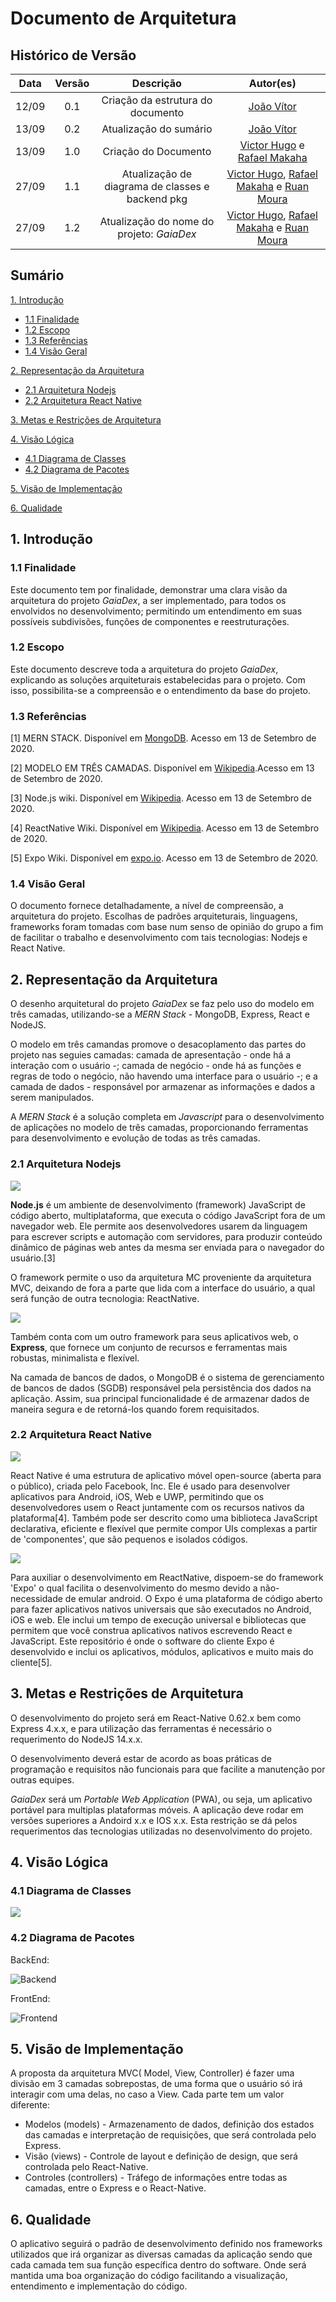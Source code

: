 # Documento de Arquitetura

## Histórico de Versão

| Data  | Versão | Descrição | Autor(es)                           |
| :-:   |  :-:   |    :-:    |    :-:                              |
| 12/09 |  0.1   |  Criação da estrutura do documento | [João Vítor](http://github.com/joaovitorml) |
| 13/09 |  0.2   | Atualização do sumário |  [João Vítor](http://github.com/joaovitorml)           |
| 13/09 |  1.0   | Criação do Documento | [Victor Hugo](http://github.com/V100K) e [Rafael Makaha](http://github.com/rafaelmakaha)
| 27/09 |  1.1   | Atualização de diagrama de classes e backend pkg | [Victor Hugo](http://github.com/V100K), [Rafael Makaha](http://github.com/rafaelmakaha) e [Ruan Moura](http://github.com/ruanmoura)
| 27/09 |  1.2   | Atualização do nome do projeto: *GaiaDex* | [Victor Hugo](http://github.com/V100K), [Rafael Makaha](http://github.com/rafaelmakaha) e [Ruan Moura](http://github.com/ruanmoura)


## Sumário

[1. Introdução](#1-introdução)

* [1.1 Finalidade](#11-finalidade)
* [1.2 Escopo](#12-escopo)
* [1.3 Referências](#13-referências)
* [1.4 Visão Geral](#14-visão-geral)


[2. Representação da Arquitetura](#2-representação-da-arquitetura)

* [2.1 Arquitetura Nodejs](#21-arquitetura-nodejs)
* [2.2 Arquitetura React Native](#22-arquitetura-react-native)

[3. Metas e Restrições de Arquitetura](#3-metas-e-restrições-de-arquitetura)

[4. Visão Lógica](#4-visão-lógica)

* [4.1 Diagrama de Classes](#41-diagrama-de-classes)
* [4.2 Diagrama de Pacotes](#42-diagrama-de-pacotes)

[5. Visão de Implementação](#5-visão-de-implementação)

[6. Qualidade](#6-qualidade)

## **1. Introdução**

### 1.1 Finalidade

Este documento tem por finalidade, demonstrar uma clara visão da arquitetura do projeto *GaiaDex*, a ser implementado, para todos os envolvidos no desenvolvimento; permitindo um entendimento em suas possíveis subdivisões, funções de componentes e reestruturações.

### 1.2 Escopo

Este documento descreve toda a arquitetura do projeto *GaiaDex*, explicando as soluções arquiteturais estabelecidas para o projeto. Com isso, possibilita-se a compreensão e o entendimento da base do projeto.

### 1.3 Referências

[1] MERN STACK. Disponível em [MongoDB](https://www.mongodb.com/mern-stack). Acesso em 13 de Setembro de 2020.

[2] MODELO EM TRÊS CAMADAS. Disponível em [Wikipedia](https://pt.wikipedia.org/wiki/Modelo_em_tr%C3%AAs_camadas).Acesso em 13 de Setembro de 2020.

[3] Node.js wiki. Disponível em [Wikipedia](https://en.wikipedia.org/wiki/Nodej). Acesso em 13 de Setembro de 2020.

[4] ReactNative Wiki. Disponível em [Wikipedia](https://en.wikipedia.org/wiki/React_Native). Acesso em 13 de Setembro de 2020.

[5] Expo Wiki. Disponível em [expo.io](https://docs.expo.io/). Acesso em 13 de Setembro de 2020.

### 1.4 Visão Geral

O documento fornece detalhadamente, a nível de compreensão, a arquitetura do projeto. Escolhas de padrões arquiteturais, linguagens, frameworks foram tomadas com base num senso de opinião do grupo a fim de facilitar o trabalho e desenvolvimento com tais tecnologias: Nodejs e React Native.

## **2. Representação da Arquitetura**

O desenho arquitetural do projeto *GaiaDex* se faz pelo uso do modelo em três camadas, utilizando-se a _MERN Stack_ - MongoDB, Express, React e NodeJS.

O modelo em três camandas promove o desacoplamento das partes do projeto nas seguies camadas: camada de apresentação - onde há a interação com o usuário -; camada de negócio - onde há as funções e regras de todo o negócio, não havendo uma interface para o usuário -; e a camada de dados - responsável por armazenar as informações e dados a serem manipulados.

A _MERN Stack_ é a solução completa em _Javascript_ para o desenvolvimento de aplicações no modelo de três camadas, proporcionando ferramentas para desenvolvimento e evolução de todas as três camadas.

### 2.1 Arquitetura Nodejs

![](img/Node.js_logo.svg)

**Node.js** é um ambiente de desenvolvimento (framework) JavaScript de código aberto, multiplataforma, que executa o código JavaScript fora de um navegador web. Ele permite aos desenvolvedores usarem da linguagem para escrever scripts e automação com servidores, para produzir conteúdo dinâmico de páginas web antes da mesma ser enviada para o navegador do usuário.[3]

O framework permite o uso da arquitetura MC proveniente da arquitetura MVC, deixando de fora a parte que lida com a interface do usuário, a qual será função de outra tecnologia: ReactNative.

![](img/express.png)

Também conta com um outro framework para seus aplicativos web, o **Express**, que fornece um conjunto de recursos e ferramentas mais robustas, minimalista e flexível.

Na camada de bancos de dados, o MongoDB é o sistema de gerenciamento de bancos de dados (SGDB) responsável pela persistência dos dados na aplicação. Assim, sua principal funcionalidade é de armazenar dados de maneira segura e de retorná-los quando forem requisitados.

### 2.2 Arquitetura React Native

![](img/react_native.png)

React Native é uma estrutura de aplicativo móvel open-source (aberta para o público), criada pelo Facebook, Inc. Ele é usado para desenvolver aplicativos para Android, iOS, Web e UWP, permitindo que os desenvolvedores usem o React juntamente com os recursos nativos da plataforma[4]. Também pode ser descrito como uma biblioteca JavaScript declarativa, eficiente e flexível que permite compor UIs complexas a partir de 'componentes', que são pequenos e isolados códigos.

![](img/expo.png)

Para auxiliar o desenvolvimento em ReactNative, dispoem-se do framework 'Expo' o qual facilita o desenvolvimento do mesmo devido a não-necessidade de emular android. O Expo é uma plataforma de código aberto para fazer aplicativos nativos universais que são executados no Android, iOS e web. Ele inclui um tempo de execução universal e bibliotecas que permitem que você construa aplicativos nativos escrevendo React e JavaScript. Este repositório é onde o software do cliente Expo é desenvolvido e inclui os aplicativos, módulos, aplicativos e muito mais do cliente[5].

## **3. Metas e Restrições de Arquitetura**

O desenvolvimento do projeto será em React-Native 0.62.x bem como Express 4.x.x, e para utilização das ferramentas é necessário o requerimento do NodeJS 14.x.x.

O desenvolvimento deverá estar de acordo as boas práticas de programação e requisitos não funcionais para que facilite a manutenção por outras equipes.

*GaiaDex* será um _Portable Web Application_ (PWA), ou seja, um aplicativo portável para multiplas plataformas móveis. A aplicação deve rodar em versões superiores a Andoird x.x e IOS x.x. Esta restrição se dá pelos requerimentos das tecnologias utilizadas no desenvolvimento do projeto.

## **4. Visão Lógica**

### 4.1 Diagrama de Classes

![](img/ClassDiagram.jpg)

### 4.2 Diagrama de Pacotes

BackEnd:

![Backend](img/pkg_back.png)

FrontEnd:

![Frontend](img/pkg_front.png)

## **5. Visão de Implementação**

A proposta da arquitetura MVC( Model, View, Controller) é fazer uma divisão em 3 camadas sobrepostas, de uma forma que o usuário só irá interagir com uma delas, no caso a View. Cada parte tem um valor diferente:

* Modelos (models) - Armazenamento de dados, definição dos estados das camadas e interpretação de requisições, que será controlada pelo Express.
* Visão (views) - Controle de layout e definição de design, que será controlada pelo React-Native.
* Controles (controllers) - Tráfego de informações entre todas as camadas, entre o Express e o React-Native.

## **6. Qualidade**

O aplicativo seguirá o padrão de desenvolvimento definido nos frameworks utilizados que irá organizar as diversas camadas da aplicação sendo que cada camada tem sua função específica dentro do software. Onde será mantida uma boa organização do código facilitando a visualização, entendimento e implementação do código.